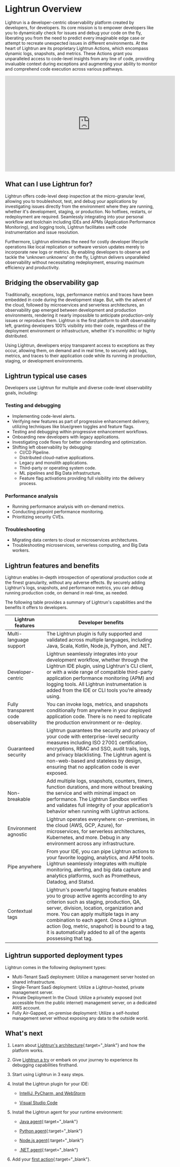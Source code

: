 # Lightrun Overview

Lightrun is a developer-centric observability platform created by developers, for developers.  Its core mission is to empower developers like you to dynamically check for issues and debug your code on the fly, liberating you from the need to predict every imaginable edge case or attempt to recreate unexpected issues in different environments.
At the heart of Lightrun are its proprietary Lightrun Actions, which encompass dynamic logs, snapshots, and metrics. These Actions grant you unparalleled access to code-level insights from any line of code, providing invaluable context during exceptions and augmenting your ability to monitor and comprehend code execution across various pathways.

<iframe width="560" height="315" src="https://www.youtube.com/embed/z-mGBJQt7fM?si=7CLtzNyTn2Xfkmua" title="YouTube video player" frameborder="0" allow="accelerometer; autoplay; clipboard-write; encrypted-media; gyroscope; picture-in-picture; web-share" referrerpolicy="strict-origin-when-cross-origin" allowfullscreen></iframe>

## What can I use Lightrun for?

Lightrun offers code-level deep inspection at the micro-granular level, allowing you to troubleshoot, test, and debug your applications by investigating issues directly from the environment where they are running, whether it's development, staging, or production. No hotfixes, restarts, or redeployment are required. Seamlessly integrating into your personal workflow and toolchain including IDEs and APMs (Application Performance Monitoring), and logging tools, Lightrun facilitates swift code instrumentation and issue resolution.

Furthermore, Lightrun eliminates the need for costly developer lifecycle operations like local replication or software version updates merely to incorporate new logs or metrics. By enabling developers to observe and tackle the ‘unknown unknowns’ on the fly, Lightrun delivers unparalleled observability without necessitating redeployment, ensuring maximum efficiency and productivity.

## Bridging the observability gap

Traditionally, exceptions, logs, performance metrics and traces have been embedded in code during the development stage. But, with the advent of the cloud, followed by microservices and serverless architectures, an observability gap emerged between development and production environments, rendering it nearly impossible to anticipate production-only issues or reproduce them.
Lightrun is the first platform to shift observability left, granting developers 100% visibility into their code, regardless of the deployment environment or infrastructure, whether it's monolithic or highly distributed.

Using Lightrun, developers enjoy transparent access to exceptions as they occur, allowing them, on demand and in real time, to securely add logs, metrics, and traces to their application code while its running in production, staging, or development environments.

## Lightrun typical use cases

Developers use Lightrun for multiple and diverse code-level observability goals, including:

### Testing and debugging

- Implementing code-level alerts.
- Verifying new features as part of progressive enhancement delivery, utilizing techniques like blue/green toggles and feature flags.
- Testing and debugging within progressive enhancement workflows.
- Onboarding new developers with legacy applications.
- Investigating code flows for better understanding and optimization.
- Shifting left observability by debugging:
  - CI/CD Pipeline.
  - Distributed cloud-native applications.
  - Legacy and monolith applications.
  - Third-party or operating system code.
  - ML pipelines and Big Data infrastructure.
  - Feature flag activations providing full visibility into the delivery process.

### Performance analysis

- Running performance analysis with on-demand metrics.
- Conducting pinpoint performance monitoring.
- Prioritizing security CVEs.
  
### Troubleshooting

- Migrating data centers to cloud or microservices architectures.
- Troubleshooting microservices, serverless computing, and Big Data workers.

## Lightrun features and benefits

Lightrun enables in-depth introspection of operational production code at the finest granularity, without any adverse effects. By securely adding Lightrun's logs, snapshots, and performance metrics, you can debug running production code, on demand in real-time, as needed.

The following table provides a summary of Lightrun's capabilities and the benefits it offers to developers.

| Lightrun features                         | Developer benefits                                                                                                                                                                                                                                                                                         |
|------------------------------------------|------------------------------------------------------------------------------------------------------------------------------------------------------------------------------------------------------------------------------------------------------------------------------------------------------------|
| Multi-language support                   | The Lightrun plugin is fully supported and validated across multiple languages, including Java, Scala, Kotlin, Node.js, Python, and .NET.                                                                                                                                                                 |
| Developer-centric                        | Lightrun seamlessly integrates into your development workflow, whether through the Lightrun IDE plugin, using Lightrun's CLI client, or with a wide range of compatible third-party application performance monitoring (APM) and logging tools. All Lightrun instrumentation is added from the IDE or CLI tools you’re already using. |
| Fully transparent code observability     | You can invoke logs, metrics, and snapshots conditionally from anywhere in your deployed application code. There is no need to replicate the production environment or re-deploy.                                                                                                                      |
| Guaranteed security                      | Lightrun guarantees the security and privacy of your code with enterprise-level security measures including ISO 27001 certification, encryptions, RBAC and SSO, audit trails, logs, and privacy blacklisting. The Lightrun agent is non-web-based and stateless by design, ensuring that no application code is ever exposed.     |
| Non-breakable                            | Add multiple logs, snapshots, counters, timers, function durations, and more without breaking the service and with minimal impact on performance. The Lightrun Sandbox verifies and validates full integrity of your application’s behavior when running with Lightrun actions.                         |
| Environment agnostic                    | Lightrun operates everywhere: on-premises, in the cloud (AWS, GCP, Azure), for microservices, for serverless architectures, Kubernetes, and more. Debug in any environment across any infrastructure.                                                                                                   |
| Pipe anywhere                            | From your IDE, you can pipe Lightrun actions to your favorite logging, analytics, and APM tools. Lightrun seamlessly integrates with multiple monitoring, alerting, and big data capture and analytics platforms, such as Prometheus, Datadog, and Statsd.                                                     |
| Contextual tags                          | Lightrun's powerful tagging feature enables you to group active agents according to any criterion such as staging, production, QA, server, division, location, organization and more. You can apply multiple tags in any combination to each agent. Once a Lightrun action (log, metric, snapshot) is bound to a tag, it is automatically added to all of the agents possessing that tag. |

## Lightrun supported deployment types

Lightrun comes in the following deployment types:

- Multi-Tenant SaaS deployment: Utilize a management server hosted on shared infrastructure.
- Single-Tenant SaaS deployment: Utilize a Lightrun-hosted, private management server.
- Private Deployment In the Cloud: Utilize a privately exposed (not accessible from the public internet) management server, on a dedicated AWS account.
- Fully Air-Gapped, on-premise deployment: Utilize a self-hosted management server without exposing any data to the outside world.

## What's next

1. Learn about [Lightrun's architecture](architecture.md){:target="_blank"} and how the platform works.

2. Give [Lightrun a try](/get-started/) or embark on your journey to experience its debugging capabilities firsthand.

3. Start using Lightrun in 3 easy steps.

  1. Install the Lightrun plugin for your IDE:

      - [IntelliJ, PyCharm, and WebStorm](plugin.md)

      - [Visual Studio Code](vscode/vscode-install-plugin.md)

  2. Install the Lightrun agent for your runtime environment:

      - [Java agent](jvm/agent.md){:target="_blank"}

      - [Python agent](python/agent.md){:target="_blank"}

      - [Node.js agent](node/agent.md){:target="_blank"}
      
      - [.NET agent](dotnet/agent.md){:target="_blank"}

  3. Add your [first action](logs.md){:target="_blank"}.